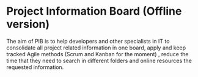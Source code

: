 # Project Information Board (Offline version)

The aim of PIB is to help developers and other specialists in IT to consolidate all project related information in one board, apply and keep tracked Agile methods (Scrum and Kanban for the moment) , reduce the time that they need to search in different folders and online resources the requested information.
